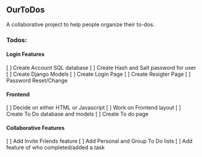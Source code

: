 ## OurToDos

A collaborative project to help people organize their to-dos.

### Todos:

#### Login Features

[ ] Create Account SQL database
[ ] Create Hash and Salt password for user
[ ] Create Django Models
[ ] Create Login Page
[ ] Create Resigter Page
[ ] Password Reset/Change
 
#### Frontend

[ ] Decide on either HTML or Javascript
[ ] Work on Frontend layout
[ ] Create To Do database and models
[ ] Create To do page

#### Collaborative Features

[ ] Add Invite Friends feature
[ ] Add Personal and Group To Do lists
[ ] Add feature of who completed/added a task